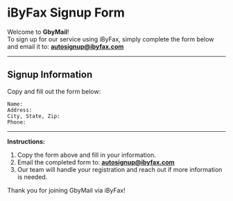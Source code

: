 # iByFax Signup Form

Welcome to **GbyMail**!  
To sign up for our service using iByFax, simply complete the form below and email it to: **autosignup@ibyfax.com**

---

## Signup Information

Copy and fill out the form below:

```
Name: 
Address: 
City, State, Zip: 
Phone: 
```

---

**Instructions:**
1. Copy the form above and fill in your information.
2. Email the completed form to: **autosignup@ibyfax.com**
3. Our team will handle your registration and reach out if more information is needed.

Thank you for joining GbyMail via iByFax!
